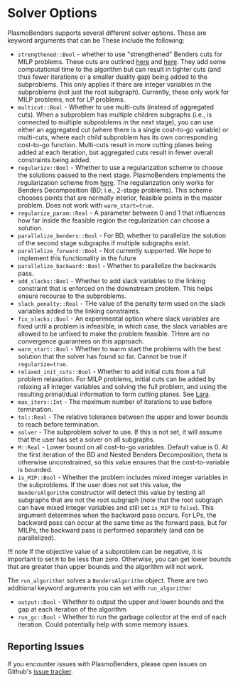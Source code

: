 # Solver Options
PlasmoBenders supports several different solver options. These are keyword arguments that can be  These include the following: 
 * `strengthened::Bool` - whether to use "strengthened" Benders cuts for MILP problems. These cuts are outlined [here](https://link.springer.com/article/10.1007/s10107-018-1249-5) and [here](https://www.sciencedirect.com/science/article/pii/S0377221718304466). They add some computational time to the algorithm but can result in tighter cuts (and thus fewer iterations or a smaller duality gap) being added to the subproblems. This only applies if there are integer variables in the subproblems (not just the root subgraph). Currently, these only work for MILP problems, not for LP problems.
 * `multicut::Bool` - Whether to use multi-cuts (instead of aggregated cuts). When a subproblem has multiple children subgraphs (i.e., is connected to multiple subproblems in the next stage), you can use either an aggregated cut (where there is a single cost-to-go variable) or multi-cuts, where each child subproblem has its own corresponding cost-to-go function. Multi-cuts result in more cutting planes being added at each iteration, but aggregated cuts result in fewer overall constraints being added. 
 * `regularize::Bool` - Whether to use a regularization scheme to choose the solutions passed to the next stage. PlasmoBenders implements the regularization scheme from [here](https://arxiv.org/abs/2403.02559). The regularization only works for Benders Decomposition (BD; i.e., 2-stage problems). This scheme chooses points that are normally interior, feasible points in the master problem. Does not work with `warm_start=true`.
 * `regularize_param::Real` - A parameter between 0 and 1 that influences how far inside the feasible region the regularization can choose a solution.
 * `parallelize_benders::Bool` - For BD, whether to parallelize the solution of the second stage subgraphs if multiple subgraphs exist.
 * `parallelize_forward::Bool` - Not currently supported. We hope to implement this functionality in the future
 * `parallelize_backward::Bool` - Whether to parallelize the backwards pass.
 * `add_slacks::Bool` - Whether to add slack variables to the linking constraint that is enforced on the downstream problem. This helps ensure recourse to the subproblems.
 * `slack_penalty::Real` - THe value of the penalty term used on the slack variables added to the linking constraints. 
 * `fix_slacks::Bool` - An experimental option where slack variables are fixed until a problem is infeasible, in which case, the slack variables are allowed to be unfixed to make the problem feasible. THere are no convergence guarantees on this approach.
 * `warm_start::Bool` - Whether to warm start the problems with the best solution that the solver has found so far. Cannot be true if `regularize=true`. 
 * `relaxed_init_cuts::Bool` - Whether to add initial cuts from a full problem relaxation. For MILP problems, initial cuts can be added by relaxing all integer variables and solving the full problem, and using the resulting primal/dual information to form cutting planes. See [Lara](https://www.sciencedirect.com/science/article/pii/S0377221718304466).
 * `max_iters::Int` - The maximum number of iterations to use before termination.
 * `tol::Real` - The relative tolerance between the upper and lower bounds to reach before termination. 
 * `solver` - The subproblem solver to use. If this is not set, it will assume that the user has set a solver on all subgraphs. 
 * `M::Real` - Lower bound on all cost-to-go variables. Default value is $0$. At the first iteration of the BD and Nested Benders Decomposition, theta is otherwise unconstrained, so this value ensures that the cost-to-variable is bounded. 
 * `is_MIP::Bool` - Whether the problem includes mixed integer variables in the subproblems. If the user does not set this value, the `BendersAlgorithm` constructor will detect this value by testing all subgraphs that are not the root subgraph (note that the root subgraph can have mixed integer variables and still set `is_MIP` to `false`). This argument determines when the backward pass occurs. For LPs, the backward pass can occur at the same time as the forward pass, but for MILPs, the backward pass is performed separately (and can be parallelized). 
 
!!! note
    If the objective value of a subproblem can be negative, it is important to set `M` to be less than zero. Otherwise, you can get lower bounds that are greater than upper bounds and the algorithm will not work. 

The `run_algorithm!` solves a `BendersAlgorithm` object. There are two additional keyword arguments you can set with `run_algorithm!`
 * `output::Bool` - Whether to output the upper and lower bounds and the gap at each iteration of the algorithm
 * `run_gc::Bool` - Whether to run the garbage collector at the end of each iteration. Could potentially help with some memory issues. 
    
## Reporting Issues
If you encounter issues with PlasmoBenders, please open issues on Github's [issue tracker](https://github.com/plasmo-dev/PlasmoAlgorithms.jl/issues). 
